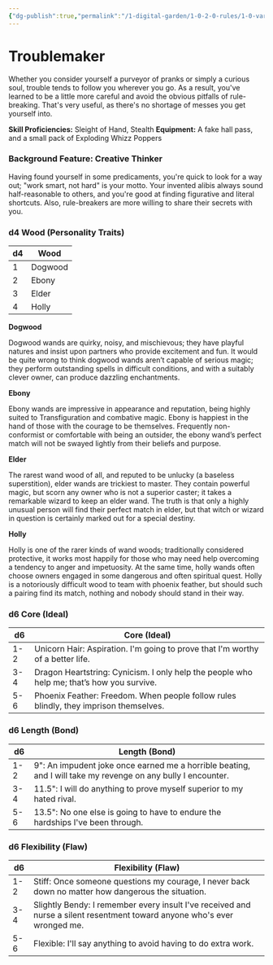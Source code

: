 ```yaml
---
{"dg-publish":true,"permalink":"/1-digital-garden/1-0-2-0-rules/1-0-variant-rules/1-6-1-10-background-troublemaker/"}
---
```


# Troublemaker

Whether you consider yourself a purveyor of pranks or simply a curious soul, trouble tends to follow you wherever you go. As a result, you've learned to be a little more careful and avoid the obvious pitfalls of rule-breaking. That's very useful, as there's no shortage of messes you get yourself into.

**Skill Proficiencies:** Sleight of Hand, Stealth
**Equipment:** A fake hall pass, and a small pack of Exploding Whizz Poppers

### Background Feature: Creative Thinker

Having found yourself in some predicaments, you're quick to look for a way out; "work smart, not hard" is your motto. Your invented alibis always sound half-reasonable to others, and you're good at finding figurative and literal shortcuts. Also, rule-breakers are more willing to share their secrets with you.

### **d4 Wood (Personality Traits)**

| d4  | Wood    |
| --- | ------- |
| 1   | Dogwood |
| 2   | Ebony   |
| 3   | Elder   |
| 4   | Holly   |
**Dogwood**

Dogwood wands are quirky, noisy, and mischievous; they have playful natures and insist upon partners who provide excitement and fun. It would be quite wrong to think dogwood wands aren’t capable of serious magic; they perform outstanding spells in difficult conditions, and with a suitably clever owner, can produce dazzling enchantments.

**Ebony**

Ebony wands are impressive in appearance and reputation, being highly suited to Transfiguration and combative magic. Ebony is happiest in the hand of those with the courage to be themselves. Frequently non-conformist or comfortable with being an outsider, the ebony wand’s perfect match will not be swayed lightly from their beliefs and purpose.

**Elder**

The rarest wand wood of all, and reputed to be unlucky (a baseless superstition), elder wands are trickiest to master. They contain powerful magic, but scorn any owner who is not a superior caster; it takes a remarkable wizard to keep an elder wand. The truth is that only a highly unusual person will find their perfect match in elder, but that witch or wizard in question is certainly marked out for a special destiny.

**Holly**

Holly is one of the rarer kinds of wand woods; traditionally considered protective, it works most happily for those who may need help overcoming a tendency to anger and impetuosity. At the same time, holly wands often choose owners engaged in some dangerous and often spiritual quest. Holly is a notoriously difficult wood to team with phoenix feather, but should such a pairing find its match, nothing and nobody should stand in their way.

### **d6 Core (Ideal)**

| d6  | Core (Ideal)                                                                |
| --- | --------------------------------------------------------------------------- |
| 1-2 | Unicorn Hair: Aspiration. I'm going to prove that I'm worthy of a better life. |
| 3-4 | Dragon Heartstring: Cynicism. I only help the people who help me; that’s how you survive. |
| 5-6 | Phoenix Feather: Freedom. When people follow rules blindly, they imprison themselves. |
### **d6 Length (Bond)**

| d6  | Length (Bond)                                                                                                    |
| --- | ---------------------------------------------------------------------------------------------------------------- |
| 1-2 | 9": An impudent joke once earned me a horrible beating, and I will take my revenge on any bully I encounter. |
| 3-4 | 11.5": I will do anything to prove myself superior to my hated rival. |
| 5-6 | 13.5": No one else is going to have to endure the hardships I've been through. |
### **d6 Flexibility (Flaw)**

| d6  | Flexibility (Flaw)                                                                  |
| --- | ----------------------------------------------------------------------------------- |
| 1-2 | Stiff: Once someone questions my courage, I never back down no matter how dangerous the situation. |
| 3-4 | Slightly Bendy: I remember every insult I've received and nurse a silent resentment toward anyone who's ever wronged me. |
| 5-6 | Flexible: I'll say anything to avoid having to do extra work. |
